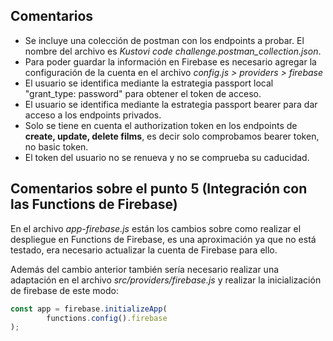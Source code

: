 ## Comentarios
- Se incluye una colección de postman con los endpoints a probar. El nombre del archivo es *Kustovi code challenge.postman_collection.json*.
- Para poder guardar la información en Firebase es necesario agregar la configuración de la cuenta en el archivo *config.js > providers > firebase*
- El usuario se identifica mediante la estrategia passport local "grant_type: password" para obtener el token de acceso.
- El usuario se identifica mediante la estrategia passport bearer para dar acceso a los endpoints privados.
- Solo se tiene en cuenta el authorization token en los endpoints de **create, update, delete films**, es decir solo comprobamos bearer token, no basic token.
- El token del usuario no se renueva y no se comprueba su caducidad.


## Comentarios sobre el punto 5 (Integración con las Functions de Firebase)
En el archivo *app-firebase.js* están los cambios sobre como realizar el despliegue en Functions de Firebase, es una aproximación ya que no está testado, era necesario actualizar la cuenta de Firebase para ello.

Además del cambio anterior también sería necesario realizar una adaptación en el archivo *src/providers/firebase.js* y realizar la inicialización de firebase de este modo:

```javascript
const app = firebase.initializeApp(
        functions.config().firebase
);
```